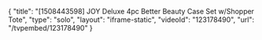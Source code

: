 {
    "title": "[1508443598] JOY Deluxe 4pc Better Beauty Case Set w\/Shopper Tote",
    "type": "solo",
    "layout": "iframe-static",
    "videoId": "123178490",
    "url": "\/tvpembed\/123178490"
}